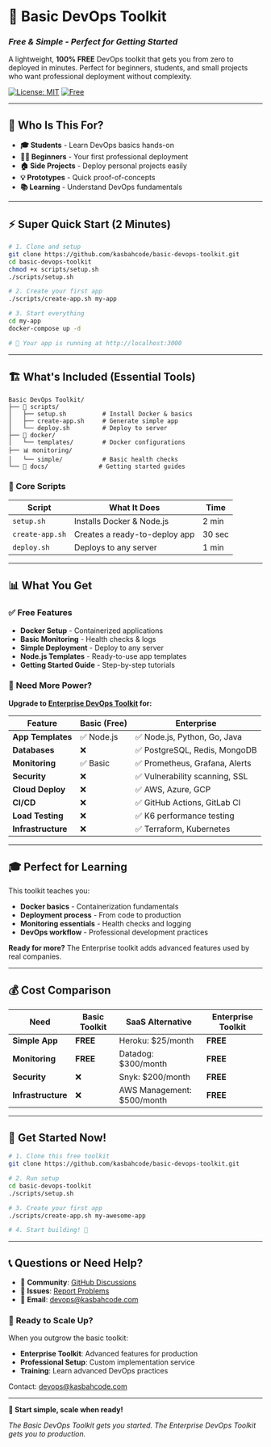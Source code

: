# 🚀 Basic DevOps Toolkit
### *Free & Simple - Perfect for Getting Started*

A lightweight, **100% FREE** DevOps toolkit that gets you from zero to deployed in minutes. Perfect for beginners, students, and small projects who want professional deployment without complexity.

[![License: MIT](https://img.shields.io/badge/License-MIT-yellow.svg)](https://opensource.org/licenses/MIT)
[![Free](https://img.shields.io/badge/Price-FREE-green.svg)](https://github.com/kasbahcode/basic-devops-toolkit)

---

## 🎯 Who Is This For?

- **🎓 Students** - Learn DevOps basics hands-on
- **👨‍💻 Beginners** - Your first professional deployment
- **🏠 Side Projects** - Deploy personal projects easily
- **💡 Prototypes** - Quick proof-of-concepts
- **📚 Learning** - Understand DevOps fundamentals

---

## ⚡ Super Quick Start (2 Minutes)

```bash
# 1. Clone and setup
git clone https://github.com/kasbahcode/basic-devops-toolkit.git
cd basic-devops-toolkit
chmod +x scripts/setup.sh
./scripts/setup.sh

# 2. Create your first app
./scripts/create-app.sh my-app

# 3. Start everything
cd my-app
docker-compose up -d

# 🎉 Your app is running at http://localhost:3000
```

---

## 🏗️ What's Included (Essential Tools)

```
Basic DevOps Toolkit/
├── 🔧 scripts/
│   ├── setup.sh          # Install Docker & basics
│   ├── create-app.sh     # Generate simple app
│   └── deploy.sh         # Deploy to server
├── 🐳 docker/
│   └── templates/        # Docker configurations
├── 📊 monitoring/
│   └── simple/           # Basic health checks
└── 📖 docs/              # Getting started guides
```

### 🔧 Core Scripts

| Script | What It Does | Time |
|--------|-------------|------|
| `setup.sh` | Installs Docker & Node.js | 2 min |
| `create-app.sh` | Creates a ready-to-deploy app | 30 sec |
| `deploy.sh` | Deploys to any server | 1 min |

---

## 📊 What You Get

### ✅ **Free Features**
- **Docker Setup** - Containerized applications
- **Basic Monitoring** - Health checks & logs
- **Simple Deployment** - Deploy to any server
- **Node.js Templates** - Ready-to-use app templates
- **Getting Started Guide** - Step-by-step tutorials

### 🚀 **Need More Power?**

**Upgrade to [Enterprise DevOps Toolkit](https://github.com/kasbahcode/devops-toolkit) for:**

| Feature | Basic (Free) | Enterprise |
|---------|-------------|------------|
| **App Templates** | ✅ Node.js | ✅ Node.js, Python, Go, Java |
| **Databases** | ❌ | ✅ PostgreSQL, Redis, MongoDB |
| **Monitoring** | ✅ Basic | ✅ Prometheus, Grafana, Alerts |
| **Security** | ❌ | ✅ Vulnerability scanning, SSL |
| **Cloud Deploy** | ❌ | ✅ AWS, Azure, GCP |
| **CI/CD** | ❌ | ✅ GitHub Actions, GitLab CI |
| **Load Testing** | ❌ | ✅ K6 performance testing |
| **Infrastructure** | ❌ | ✅ Terraform, Kubernetes |

---

## 🎓 Perfect for Learning

This toolkit teaches you:
- **Docker basics** - Containerization fundamentals
- **Deployment process** - From code to production
- **Monitoring essentials** - Health checks and logging
- **DevOps workflow** - Professional development practices

**Ready for more?** The Enterprise toolkit adds advanced features used by real companies.

---

## 💰 Cost Comparison

| Need | Basic Toolkit | SaaS Alternative | Enterprise Toolkit |
|------|---------------|------------------|-------------------|
| **Simple App** | **FREE** | Heroku: $25/month | **FREE** |
| **Monitoring** | **FREE** | Datadog: $300/month | **FREE** |
| **Security** | ❌ | Snyk: $200/month | **FREE** |
| **Infrastructure** | ❌ | AWS Management: $500/month | **FREE** |

---

## 🚀 Get Started Now!

```bash
# 1. Clone this free toolkit
git clone https://github.com/kasbahcode/basic-devops-toolkit.git

# 2. Run setup
cd basic-devops-toolkit
./scripts/setup.sh

# 3. Create your first app
./scripts/create-app.sh my-awesome-app

# 4. Start building! 🎉
```

---

## 📞 Questions or Need Help?

- 💬 **Community**: [GitHub Discussions](https://github.com/kasbahcode/basic-devops-toolkit/discussions)
- 🐛 **Issues**: [Report Problems](https://github.com/kasbahcode/basic-devops-toolkit/issues)
- 📧 **Email**: devops@kasbahcode.com

### 🚀 **Ready to Scale Up?**

When you outgrow the basic toolkit:
- **Enterprise Toolkit**: Advanced features for production
- **Professional Setup**: Custom implementation service
- **Training**: Learn advanced DevOps practices

Contact: devops@kasbahcode.com

---

**🌟 Start simple, scale when ready!**

*The Basic DevOps Toolkit gets you started. The Enterprise DevOps Toolkit gets you to production.* 